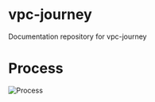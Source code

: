 # vpc-journey
Documentation repository for vpc-journey


# Process

<!--```mermaid
journey
    title Git journey
    section Create a new <name> branch
      from draft branch: 5: Git
      Push updates to <name> : 5: Me
    section Push to test 
      Merge <name> into draft : 5: Me, Git
      Verify your changes on test : 5 : Me
    section Push to Production
      Merge draft into publish branch : 5: Me, Git
      DON'T merge README.md: 1: Me
      Check the Slack for status: 3: Me
    section failures
      Use VS Code for merge conflicts: 3 : Me
```-->
![Process](/images/process.png)
